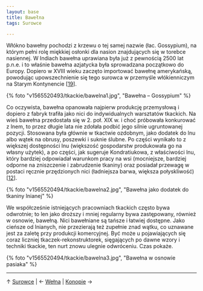 ```yaml
---
layout: base
title: Bawełna
tags: Surowce

---
```

Włókno bawełny pochodzi z krzewu o tej samej nazwie (łac. Gossypium), na którym pełni rolę miękkiej osłonki dla nasion znajdujących się w torebce nasiennej. W Indiach bawełna uprawiana była już z pewnością 2500 lat p.n.e. i to właśnie bawełna azjatycka była sprowadzana początkowo do Europy. Dopiero w XVIII wieku zaczęto importować bawełnę amerykańską, powodując upowszechnienie się tego surowca w przemyśle włókienniczym na Starym Kontynencie \[[19](/bibliografia/#main)\].

{% foto "v1565520493/tkackie/bawelna1.jpg", "Bawełna – Gossypium" %}

Co oczywista, bawełna opanowała najpierw produkcję przemysłową i dopiero z fabryk trafiła jako nici do indywidualnych warsztatów tkackich. Na wieś bawełna przedostała się w 2. poł. XIX w. i choć próbowała konkurować z lnem, to przez długie lata nie zdołała podbić jego silnie ugruntowanej pozycji. Stosowana była głównie w tkactwie ozdobnym, jako dodatek do lnu albo wątek na obrusy, poszewki i suknie ślubne. Po części wynikało to z większej dostępności lnu (większość gospodarstw produkowała go na własny użytek), a po części, jak sugeruje Kondratiukowa, z właściwości lnu, który bardziej odpowiadał warunkom pracy na wsi (mocniejsze, bardziej odporne na zniszczenie i zabrudzenie tkaniny) oraz posiadał przewagę w postaci ręcznie przędzionych nici (ładniejsza barwa, większa połyskliwość) \[[12](/bibliografia/#main)\].

{% foto "v1565520494/tkackie/bawelna2.jpg", "Bawełna jako dodatek do tkaniny lnianej" %}

We współcześnie istniejących pracowniach tkackich często bywa odwrotnie; to len jako droższy i mniej regularny bywa zastępowany, również w osnowie, bawełną. Nici bawełniane są tańsze i łatwiej dostępne. Jako cieńsze od lnianych, nie przezierają też zupełnie znad wątku, co uznawane jest za zaletę przy produkcji komercyjnej. Być może u pojawiających się coraz liczniej tkaczek-rekonstruktorek, sięgających po dawne wzory i techniki tkackie, ten nurt znowu ulegnie odwróceniu. Czas pokaże.

{% foto "v1565520494/tkackie/bawelna3.jpg", "Bawełna w osnowie pasiaka" %}

***

↑ [Surowce](/surowce/#main) | ← [Wełna](/surowce/welna/#main) | [Konopie](/surowce/konopie/#main) →